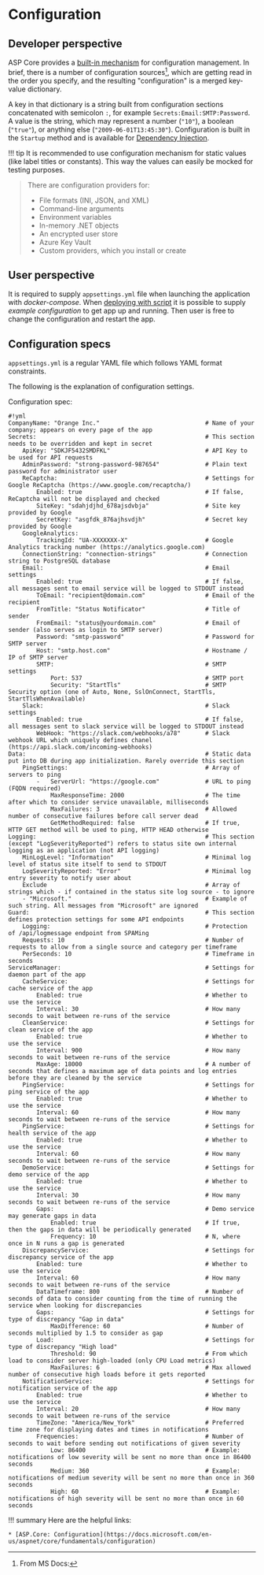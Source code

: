 # Configuration

## Developer perspective

ASP Core provides a [built-in mechanism](https://docs.microsoft.com/en-us/aspnet/core/fundamentals/configuration) for configuration management.
In brief, there is a number of configuration sources[^1], which are getting read in the order you specify, and the resulting "configuration" is a merged key-value dictionary.

A key in that dictionary is a string built from configuration sections concatenated with semicolon `:`, for example `Secrets:Email:SMTP:Password`.
A value is the string, which may represent a number (`"10"`), a boolean (`"true"`), or anything else (`"2009-06-01T13:45:30"`).
Configuration is built in the `Startup` method and is available for [Dependency Injection](server/#dependency-injection).

!!! tip
	It is recommended to use configuration mechanism for static values (like label titles or constants).
	This way the values can easily be mocked for testing purposes.

[^1]: From MS Docs:
> There are configuration providers for:
>
> * File formats (INI, JSON, and XML)
> * Command-line arguments
> * Environment variables
> * In-memory .NET objects
> * An encrypted user store
> * Azure Key Vault
> * Custom providers, which you install or create

## User perspective

It is required to supply `appsettings.yml` file when launching the application with *docker-compose*.
When [deploying with script](deployment/) it is possible to supply *example configuration* to get app up and running.
Then user is free to change the configuration and restart the app.

## Configuration specs

`appsettings.yml` is a regular YAML file which follows YAML format constraints.

The following is the explanation of configuration settings.

Configuration spec:

	#!yml
	CompanyName: "Orange Inc."								# Name of your company; appears on every page of the app
	Secrets:												# This section needs to be overridden and kept in secret
		ApiKey: "SDKJF5432SMDFKL"							# API Key to be used for API requests
		AdminPassword: "strong-password-987654" 			# Plain text password for administrator user
		ReCaptcha: 											# Settings for Google ReCaptcha (https://www.google.com/recaptcha/)
			Enabled: true 									# If false, ReCaptcha will not be displayed and checked
			SiteKey: "sdahjdjhd_678ajsdvbja" 				# Site key provided by Google
			SecretKey: "asgfdk_876ajhsvdjh" 				# Secret key provided by Google
		GoogleAnalytics:
			TrackingId: "UA-XXXXXXX-X"						# Google Analytics tracking number (https://analytics.google.com)
		ConnectionString: "connection-strings"				# Connection string to PostgreSQL database
		Email: 												# Email settings
			Enabled: true 									# If false, all messages sent to email service will be logged to STDOUT instead
			ToEmail: "recipient@domain.com" 				# Email of the recipient
			FromTitle: "Status Notificator" 				# Title of sender
			FromEmail: "status@yourdomain.com" 				# Email of sender (also serves as login to SMTP server)
			Password: "smtp-password" 						# Password for SMTP server
			Host: "smtp.host.com" 							# Hostname / IP of SMTP server
			SMTP: 											# SMTP settings
				Port: 537 									# SMTP port
				Security: "StartTls" 						# SMTP Security option (one of Auto, None, SslOnConnect, StartTls, StartTlsWhenAvailable)
		Slack: 												# Slack settings
			Enabled: true 									# If false, all messages sent to slack service will be logged to STDOUT instead
			WebHook: "https://slack.com/webhooks/a78" 		# Slack webhook URL which uniquely defines chanel (https://api.slack.com/incoming-webhooks)
	Data: 													# Static data put into DB during app initialization. Rarely override this section
		PingSettings: 										# Array of servers to ping
			-	ServerUrl: "https://google.com" 			# URL to ping (FQDN required)
				MaxResponseTime: 2000 						# The time after which to consider service unavailable, milliseconds
				MaxFailures: 3 								# Allowed number of consecutive failures before call server dead
				GetMethodRequired: false 					# If true, HTTP GET method will be used to ping, HTTP HEAD otherwise
	Logging: 												# This section (except "LogSeverityReported") refers to status site own internal logging as an application (not API logging)
		MinLogLevel: "Information"	 						# Minimal log level of status site itself to send to STDOUT
		LogSeverityReported: "Error"	 					# Minimal log entry severity to notify user about
		Exclude 											# Array of strings which - if contained in the status site log source - to ignore
		- "Microsoft."										# Example of such string. All messages from "Microsoft" are ignored
	Guard: 													# This section defines protection settings for some API endpoints
		Logging: 											# Protection of /api/logmessage endpoint from SPAMing
		Requests: 10 										# Number of requests to allow from a single source and category per timeframe
		PerSeconds: 10 										# Timeframe in seconds
	ServiceManager: 										# Settings for daemon part of the app
		CacheService: 										# Settings for cache service of the app
			Enabled: true 									# Whether to use the service
			Interval: 30 									# How many seconds to wait between re-runs of the service
		CleanService: 										# Settings for clean service of the app
			Enabled: true 									# Whether to use the service
			Interval: 900 									# How many seconds to wait between re-runs of the service
			MaxAge: 18000 									# A number of seconds that defines a maximum age of data points and log entries before they are cleaned by the service
		PingService: 										# Settings for ping service of the app
			Enabled: true 									# Whether to use the service
			Interval: 60									# How many seconds to wait between re-runs of the service
		PingService: 										# Settings for health service of the app
			Enabled: true 									# Whether to use the service
			Interval: 60									# How many seconds to wait between re-runs of the service
		DemoService: 										# Settings for demo service of the app
			Enabled: true 									# Whether to use the service
			Interval: 30 									# How many seconds to wait between re-runs of the service
			Gaps: 											# Demo service may generate gaps in data
				Enabled: true 								# If true, then the gaps in data will be periodically generated
				Frequency: 10 								# N, where once in N runs a gap is generated
		DiscrepancyService: 								# Settings for discrepancy service of the app
			Enabled: ture 									# Whether to use the service
			Interval: 60 									# How many seconds to wait between re-runs of the service
			DataTimeframe: 800 								# Number of seconds of data to consider counting from the time of running the service when looking for discrepancies
			Gaps: 											# Settings for type of discrepancy "Gap in data"
				MaxDifference: 60 							# Number of seconds multiplied by 1.5 to consider as gap
			Load: 											# Settings for type of discrepancy "High load" 
				Threshold: 90 								# From which load to consider server high-loaded (only CPU Load metrics)
				MaxFailures: 6 								# Max allowed number of consecutive high loads before it gets reported
		NotificationService: 								# Settings for notification service of the app
			Enabled: true 									# Whether to use the service
			Interval: 20									# How many seconds to wait between re-runs of the service
			TimeZone: "America/New_York"					# Preferred time zone for displaying dates and times in notifications
			Frequencies: 									# Number of seconds to wait before sending out notifications of given severity
				Low: 86400 									# Example: notifications of low severity will be sent no more than once in 86400 seconds
				Medium: 360 								# Example: notifications of medium severity will be sent no more than once in 360 seconds
				High: 60 									# Example: notifications of high severity will be sent no more than once in 60 seconds

!!! summary
    Here are the helpful links:
	
	* [ASP.Core: Configuration](https://docs.microsoft.com/en-us/aspnet/core/fundamentals/configuration)

